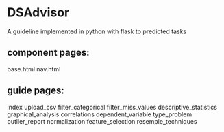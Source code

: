# DSAdvisor
A guideline implemented in python with flask to predicted tasks

## component pages:
base.html
nav.html

## guide pages:
index
upload_csv
filter_categorical
filter_miss_values
descriptive_statistics
graphical_analysis
correlations
dependent_variable
type_problem
outlier_report
normalization
feature_selection
resemple_techniques
